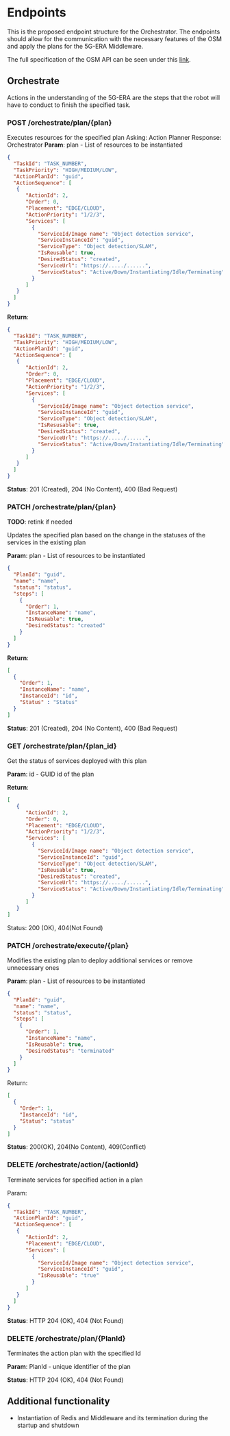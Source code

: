 # Endpoints

This is the proposed endpoint structure for the Orchestrator. The endpoints should allow for the communication with the necessary features of the OSM and apply the plans for the 5G-ERA Middleware.

The full specification of the OSM API can be seen under this [link](https://forge.etsi.org/swagger/ui/?url=https%3A%2F%2Fosm.etsi.org%2Fgitweb%2F%3Fp%3Dosm%2FSOL005.git%3Ba%3Dblob_plain%3Bf%3Dosm-openapi.yaml%3Bhb%3DHEAD).

## Orchestrate

Actions in the understanding of the 5G-ERA are the steps that the robot will have to conduct to finish the specified task.

### POST /orchestrate/plan/{plan}

Executes resources for the specified plan
Asking: Action Planner Response: Orchestrator
**Param**: plan - List of resources to be instantiated

```json
{
  "TaskId": "TASK_NUMBER",
  "TaskPriority": "HIGH/MEDIUM/LOW",
  "ActionPlanId": "guid",
  "ActionSequence": [
   {
      "ActionId": 2,
      "Order": 0,
      "Placement": "EDGE/CLOUD",
      "ActionPriority": "1/2/3",
      "Services": [
        {
          "ServiceId/Image name": "Object detection service",
          "ServiceInstanceId": "guid",
          "ServiceType": "Object detection/SLAM",
          "IsReusable": true,
          "DesiredStatus": "created",        
          "ServiceUrl": "https://...../......",
          "ServiceStatus": "Active/Down/Instantiating/Idle/Terminating"
        }
      ]      
   } 
  ]
}

```

**Return**:

```json
{
  "TaskId": "TASK_NUMBER",
  "TaskPriority": "HIGH/MEDIUM/LOW",
  "ActionPlanId": "guid",
  "ActionSequence": [
   {
      "ActionId": 2,
      "Order": 0,
      "Placement": "EDGE/CLOUD",
      "ActionPriority": "1/2/3",
      "Services": [
        {
          "ServiceId/Image name": "Object detection service",
          "ServiceInstanceId": "guid",
          "ServiceType": "Object detection/SLAM",
          "IsResusable": true,        
          "DesiredStatus": "created",        
          "ServiceUrl": "https://...../......",
          "ServiceStatus": "Active/Down/Instantiating/Idle/Terminating"
        }
      ]
   } 
  ]
}
```

**Status**: 201 (Created), 204 (No Content), 400 (Bad Request)

### PATCH /orchestrate/plan/{plan}

**TODO**: retink if needed

Updates the specified plan based on the change in the statuses of the services in the existing plan

**Param**: plan - List of resources to be instantiated

```json
{
  "PlanId": "guid",
  "name": "name",
  "status": "status",
  "steps": [
    {
      "Order": 1,
      "InstanceName": "name",
      "IsReusable": true,
      "DesiredStatus": "created"
    }
  ]
}
```

**Return**:

```json
[
  {
    "Order": 1,
    "InstanceName": "name",
    "InstanceId": "id",
    "Status" : "Status"
  }
]
```

**Status**: 201 (Created), 204 (No Content), 400 (Bad Request)

### GET /orchestrate/plan/{plan_id}

Get the status of services deployed with this plan

**Param**: id - GUID id of the plan

**Return**:

```json
[
   {
      "ActionId": 2,
      "Order": 0,
      "Placement": "EDGE/CLOUD",
      "ActionPriority": "1/2/3",
      "Services": [
        {
          "ServiceId/Image name": "Object detection service",
          "ServiceInstanceId": "guid",
          "ServiceType": "Object detection/SLAM",
          "IsReusable": true,        
          "DesiredStatus": "created",        
          "ServiceUrl": "https://...../......",
          "ServiceStatus": "Active/Down/Instantiating/Idle/Terminating"
        }
      ]
   } 
]
```

Status: 200 (OK), 404(Not Found)

### PATCH /orchestrate/execute/{plan}

Modifies the existing plan to deploy additional services or remove unnecessary ones

**Param**: plan - List of resources to be instantiated

```json
{
  "PlanId": "guid",
  "name": "name",
  "status": "status",
  "steps": [
    {
      "Order": 1,
      "InstanceName": "name",
      "IsReusable": true,
      "DesiredStatus": "terminated"
    }
  ]
}
```

Return:

```json
[
  {
    "Order": 1,
    "InstanceId": "id",
    "Status": "status"
  }
]
```

**Status**: 200(OK), 204(No Content), 409(Conflict)

### DELETE /orchestrate/action/{actionId}

Terminate services for specified action in a plan

Param:

```json
{
  "TaskId": "TASK_NUMBER",  
  "ActionPlanId": "guid",
  "ActionSequence": [
   {
      "ActionId": 2,      
      "Placement": "EDGE/CLOUD",      
      "Services": [
        {
          "ServiceId/Image name": "Object detection service",
          "ServiceInstanceId": "guid",
          "IsReusable": "true"   
        }
      ]
   } 
  ]
}
```

**Status**: HTTP 204 (OK), 404 (Not Found)

### DELETE /orchestrate/plan/{PlanId}

Terminates the action plan with the specified Id

**Param**: PlanId - unique identifier of the plan

**Status**: HTTP 204 (OK), 404 (Not Found)

## Additional functionality

* Instantiation of Redis and Middleware and its termination during the startup and shutdown
